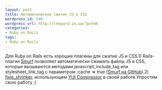 ```yaml
---
layout: post
title: Автоматическое сжатие JS и CSS
wordpress_id: 546
wordpress_url: http://leopard.in.ua/?p=546
categories:
- Ruby on Rails
tags:
- Ruby on Rails
---
```

Для Ruby on Rails есть хорошие плагины для сжатие JS и CSS.1) Rails-плагин [Smurf](http://gusg.us/2008/11/8/smurf-rails-javascript-css-auto-minifying-plugin) позволяет автоматически сжимать файлы JS и CSS, которые вызываются методами javascript_include_tag или stylesheet_link_tag с параметром :cache =&gt; true ([Smurf на GitHub](http://github.com/thumblemonks/smurf/tree/master)).2) [fixie_shrinker](http://github.com/joevandyk/fixie_shrinker/tree/master), использующем [YUI Compressor](http://developer.yahoo.com/yui/compressor) в своей работе.Упростим свою работу ;)
